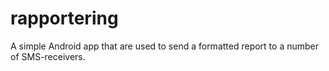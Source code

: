 # rapportering
A simple Android app that are used to send a formatted report to a number of SMS-receivers.
